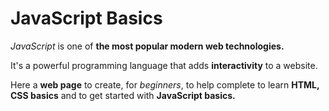 # JavaScript Basics
<p><em>JavaScript</em> is one of <strong>the most popular modern web technologies.</strong></p>
It's a powerful programming language that adds <strong>interactivity</strong> to a website.</p>

<p>Here a <strong>web page</strong> to create, for <em>beginners</em>, to help complete to learn <strong>HTML, CSS basics</strong> and to get started with <strong>JavaScript basics.</strong></p>
